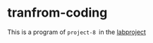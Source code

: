 tranfrom-coding
===============

This is a program of `project-8 `in the [labproject](https://drive.google.com/file/d/0BwHUE1e8o2K1bHJEeWNEQnBXYm8/edit?usp=sharing)
